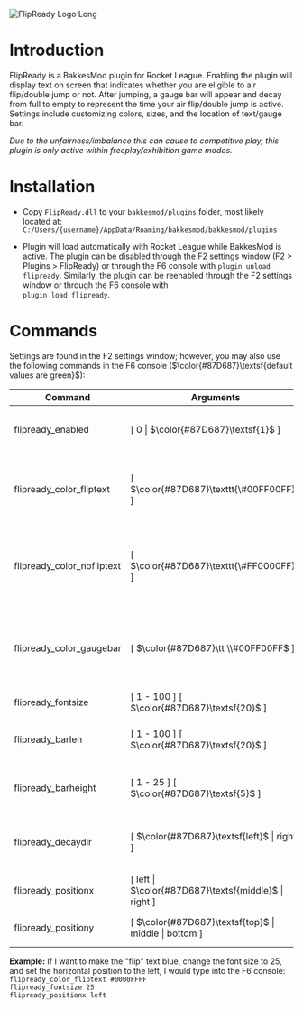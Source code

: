 ![FlipReady Logo Long](https://github.com/KieranCanter/FlipReady/assets/74733079/daf10696-262d-4701-a09c-e532a969c486)

# Introduction

FlipReady is a BakkesMod plugin for Rocket League. Enabling the plugin will display text on screen that indicates whether you are eligible to air flip/double jump or not. After jumping, a gauge bar will appear and decay from full to empty to represent the time your air flip/double jump is active. Settings include customizing colors, sizes, and the location of text/gauge bar.

*Due to the unfairness/imbalance this can cause to competitive play, this plugin is only active within freeplay/exhibition game modes.*

# Installation

* Copy `FlipReady.dll` to your `bakkesmod/plugins` folder, most likely located at: 
  `C:/Users/{username}/AppData/Roaming/bakkesmod/bakkesmod/plugins`

* Plugin will load automatically with Rocket League while BakkesMod is active. The plugin can be disabled through the F2 settings window (F2 > Plugins > FlipReady) or through the F6 console with `plugin unload flipready`. Similarly, the plugin can be reenabled through the F2 settings window or through the F6 console with  
`plugin load flipready`.

# Commands
Settings are found in the F2 settings window; however, you may also use the following commands in the F6 console ($\color{#87D687}\textsf{default values are green}$):

| Command                    | Arguments                                                     | Effect                                            |
| -------------------------- | ------------------------------------------------------------- | ------------------------------------------------- |
| flipready_enabled          | [ 0 \| $\color{#87D687}\textsf{1}$ ]                    | [ Disable plugin \| Enable plugin]                |
| flipready_color_fliptext   | [ $\color{#87D687}\texttt{\#00FF00FF}$ ]                | [ Change "flip" text color with RGBA hexcode ]    |
| flipready_color_nofliptext | [ $\color{#87D687}\texttt{\#FF0000FF}$ ]                | [ Change "no flip" text color with RGBA hexcode ] |
| flipready_color_gaugebar   | [ $\color{#87D687}\tt \\#00FF00FF$ ]                | [ Change gauge bar color with RGBA hexcode ]      |
| flipready_fontsize         | [ 1 - 100 ] [ $\color{#87D687}\textsf{20}$ ]            | [ Change font size ]                              |
| flipready_barlen           | [ 1 - 100 ] [ $\color{#87D687}\textsf{20}$ ]            | [ Change gauge bar length ]                       |
| flipready_barheight        | [ 1 - 25 ] [ $\color{#87D687}\textsf{5}$ ]              | [ Change gauge bar height ]                       |
| flipready_decaydir         | [ $\color{#87D687}\textsf{left}$ \| right ]             | [ Change direction gauge bar decays ]             |
| flipready_positionx        | [ left \| $\color{#87D687}\textsf{middle}$ \| right ]   | [ Change horizontal position ]                    |
| flipready_positiony        | [ $\color{#87D687}\textsf{top}$ \| middle \| bottom ]   | [ Change vertical position ]                      |

**Example:** If I want to make the "flip" text blue, change the font size to 25, and set the horizontal position to the left, I would type into the F6 console:  
`flipready_color_fliptext #0000FFFF`  
`flipready_fontsize 25`  
`flipready_positionx left`  
